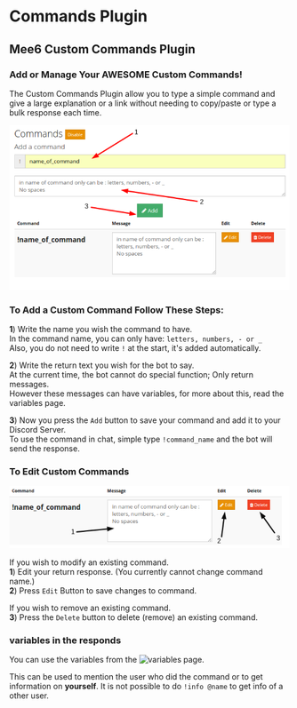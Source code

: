 # Commands Plugin
## Mee6 Custom Commands Plugin
### Add or Manage Your **AWESOME** Custom Commands!
The Custom Commands Plugin allow you to type a simple command and give a large explanation or a link without needing to copy/paste or type a bulk response each time.  

![add_commands](pics/commands.png)

### To Add a Custom Command Follow These Steps:

**1**) Write the name you wish the command to have.  
In the command name, you can only have: `letters, numbers, - or _`  
Also, you do not need to write `!` at the start, it's added automatically.  

**2**) Write the return text you wish for the bot to say.  
At the current time, the bot cannot do special function; Only return messages.  
However these messages can have variables, for more about this, read the variables page.

**3**) Now you press the `Add` button to save your command and add it to your Discord Server.  
To use the command in chat, simple type `!command_name` and the bot will send the response.  

### To Edit Custom Commands  
![edit_commands](pics/commands_edit.png)

If you wish to modify an existing command.  
**1**) Edit your return response. (You currently cannot change command name.)  
**2**) Press `Edit` Button to save changes to command.  

If you wish to remove an existing command.  
**3**) Press the `Delete` button to delete (remove) an existing command.

### variables in the responds

You can use the variables from the ![variables](variables) page.

This can be used to mention the user who did the command or to get information on **yourself**.
It is not possible to do `!info @name` to get info of a other user.
